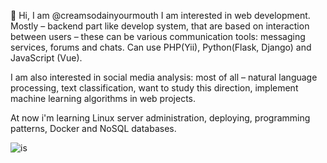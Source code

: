 
👀 Hi, I am @creamsodainyourmouth
I am interested in web development. Mostly – backend part like develop system,
that are based on interaction between users – these can be various communication tools:
messaging services, forums and chats.
Can use PHP(Yii), Python(Flask, Django) and JavaScript (Vue).

I am also interested in social media analysis: most of all – natural language processing, text classification,
want to study this direction, implement machine learning algorithms in web projects.

At now i'm learning Linux server administration, deploying, programming patterns,
Docker and NoSQL databases.

![is](https://user-images.githubusercontent.com/80394757/204275384-59709a4e-7560-4f03-9818-6a093917b540.png)
